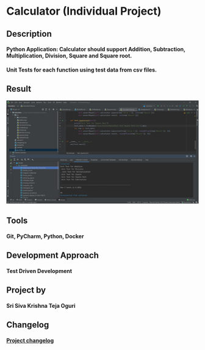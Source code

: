 # Calculator (Individual Project)

## Description
#### Python Application: Calculator should support Addition, Subtraction, Multiplication, Division, Square and Square root.
#### Unit Tests for each function using test data from csv files.

## Result
![Result](/images/Unit_Tests_Result.JPG)

## Tools 
#### Git, PyCharm, Python, Docker

## Development Approach
#### Test Driven Development

## Project by
#### Sri Siva Krishna Teja Oguri

## Changelog
#### [Project changelog](/changelog.md)
